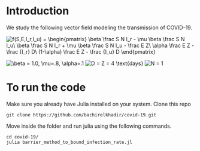 # Introduction

We study the following vector field modeling the transmission of COVID-19.

![f(S,E,I_r,I_u) = \begin{pmatrix}         \beta  \frac S N I_r - \mu  \beta  \frac S N I_u\\         \beta  \frac S N I_r + \mu  \beta  \frac S N I_u - \frac E Z\\         \alpha  \frac E Z - \frac {I_r} D\\         (1-\alpha)  \frac E Z - \frac {I_u} D \end{pmatrix}](https://render.githubusercontent.com/render/math?math=f(S%2CE%2CI_r%2CI_u)%20%3D%20%5Cbegin%7Bpmatrix%7D%20%20%20%20%20%20%20%20%20%5Cbeta%20%20%5Cfrac%20S%20N%20I_r%20-%20%5Cmu%20%20%5Cbeta%20%20%5Cfrac%20S%20N%20I_u%5C%5C%20%20%20%20%20%20%20%20%20%5Cbeta%20%20%5Cfrac%20S%20N%20I_r%20%2B%20%5Cmu%20%20%5Cbeta%20%20%5Cfrac%20S%20N%20I_u%20-%20%5Cfrac%20E%20Z%5C%5C%20%20%20%20%20%20%20%20%20%5Calpha%20%20%5Cfrac%20E%20Z%20-%20%5Cfrac%20%7BI_r%7D%20D%5C%5C%20%20%20%20%20%20%20%20%20(1-%5Calpha)%20%20%5Cfrac%20E%20Z%20-%20%5Cfrac%20%7BI_u%7D%20D%20%5Cend%7Bpmatrix%7D)

![\beta = 1.0, \mu=.8, \alpha=.1](https://render.githubusercontent.com/render/math?math=%5Cbeta%20%3D%201.0%2C%20%5Cmu%3D.8%2C%20%5Calpha%3D.1)
![D = Z = 4 \text{days}](https://render.githubusercontent.com/render/math?math=D%20%3D%20Z%20%3D%204%20%5Ctext%7Bdays%7D)
![$N = 1$](https://render.githubusercontent.com/render/math?math=%24N%20%3D%201%24)


# To run the code
Make sure you already have Julia installed on your system. Clone this repo

```
git clone https://github.com/bachirelkhadir/covid-19.git
```

Move inside the folder and run julia using the following commands.
```
cd covid-19/
julia barrier_method_to_bound_infection_rate.jl
```

